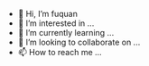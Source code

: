 - 👋 Hi, I’m fuquan
- 👀 I’m interested in ...
- 🌱 I’m currently learning ...
- 💞️ I’m looking to collaborate on ...
- 📫 How to reach me ...

<!---
firstlfq/firstlfq is a ✨ special ✨ repository because its `README.md` (this file) appears on your GitHub profile.
You can click the Preview link to take a look at your changes.
--->
